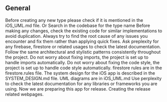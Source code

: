 ## General
Before creating any new type please check if it is mentioned in the iOS_UML.md file. Or Search in the codebase for the type name
Before making any changes, check the existing code for similar implementations to avoid duplication.
Always try to find the root cause of any issues you encounter and fix them rather than applying quick fixes.
Ask preplexity for any firebase, firestore or related usages to check the latest documentation.
Follow the same architectural and stylistic patterns consistently throughout the project.
Do not worry about fixing imports, the project is set up to handle imports automatically.
Do not worry about fixing the code style, the project is set up to handle code style automatically.
firestore rules are in the firestore.rules file.
The system design for the iOS app is described in the SYSTEM_DESIGN.md file.
UML diagrams are in iOS_UML.md
Use perplexity to check the latest documentation for any libraries or frameworks you are using.
Now we are preparing this app for release.
Creating the release related webpages.